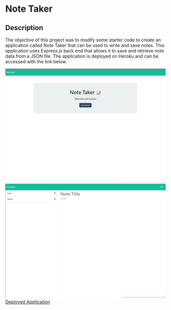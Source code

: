 # Note Taker

## Description
The objective of this project was to modify some starter code to create an application called Note Taker that can be used to write and save notes. This application uses Express.js back end that allows it to save and retrieve note data from a JSON file. The application is deployed on Heroku and can be accessed with the link below.

![Landing page of Note Taker application](./img/note-taker-homepage.png)
![Notes page of Note Taker application](./img/note-taker-notes-page.png)
[Deployed Application](https://nameless-sierra-30884.herokuapp.com/)